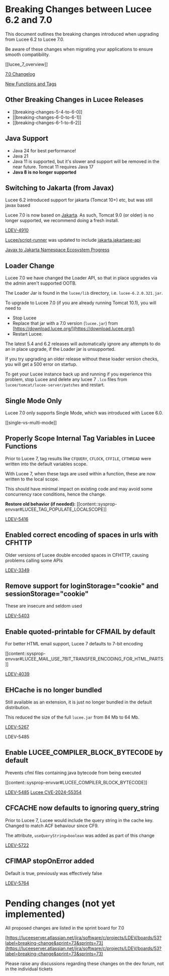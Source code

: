<!--
{
  "title": "Breaking Changes Between Lucee 6.2 and 7.0",
  "id": "breaking-changes-6-2-to-7-0",
  "categories": ["breaking changes", "migration","compat"],
  "description": "A guide to breaking changes introduced in Lucee between version 6.2 and 7.0",
  "keywords": ["breaking changes", "Lucee 6.2", "Lucee 7.0", "migration", "upgrade"],
  "related": [
    "tag-application",
	"single-vs-multi-mode"
  ]
}
-->

# Breaking Changes between Lucee 6.2 and 7.0

This document outlines the breaking changes introduced when upgrading from Lucee 6.2 to Lucee 7.0.

Be aware of these changes when migrating your applications to ensure smooth compatibility.

[[lucee_7_overview]]

[7.0 Changelog](https://download.lucee.org/changelog/?version=7.0)

[New Functions and Tags](https://docs.lucee.org/reference/changelog.html)

## Other Breaking Changes in Lucee Releases

- [[breaking-changes-5-4-to-6-0]]
- [[breaking-changes-6-0-to-6-1]]
- [[breaking-changes-6-1-to-6-2]]

## Java Support

- Java 24 for best performance!
- Java 21
- Java 11 is supported, but it's slower and support will be removed in the near future. Tomcat 11 requires Java 17
- **Java 8 is no longer supported**

## Switching to Jakarta (from Javax)

Lucee 6.2 introduced support for jakarta (Tomcat 10+) etc, but was still javax based

Lucee 7.0 is now based on [Jakarta](https://jakarta.ee/). As such, Tomcat 9.0 (or older) is no longer supported, we recommend doing a fresh install.

[LDEV-4910](https://luceeserver.atlassian.net/browse/LDEV-4910)

[Lucee/script-runner](https://github.com/lucee/script-runner/releases/tag/1.2) was updated to include [jakarta.jakartaee-api](https://github.com/lucee/script-runner/commit/0b2750cdbf0af746ba40ae74a0510eeaf4de6fd1)

[Javax to Jakarta Namespace Ecosystem Progress](https://jakarta.ee/blogs/javax-jakartaee-namespace-ecosystem-progress/)

## Loader Change

Lucee 7.0 we have changed the Loader API, so that in place upgrades via the admin aren't supported OOTB.

The Loader Jar is found in the `lucee/lib` directory, i.e. `lucee-6.2.0.321.jar`.

To upgrade to Lucee 7.0 (if you are already running Tomcat 10.1), you will need to 

- Stop Lucee
- Replace that jar with a 7.0 version (`lucee.jar`) from [https://download.lucee.org/](https://download.lucee.org/)
- Restart Lucee.

The latest 5.4 and 6.2 releases will automatically ignore any attempts to do an in place upgrade, if the Loader jar is unsupported.

If you try upgrading an older release without these loader version checks, you will get a 500 error on startup. 

To get your Lucee instance back up and running if you experience this problem, stop Lucee and delete any lucee 7 `.lco` files from `lucee/tomcat/lucee-server/patches` and restart.

## Single Mode Only

Lucee 7.0 only supports Single Mode, which was introduced with Lucee 6.0.

[[single-vs-multi-mode]]

## Properly Scope Internal Tag Variables in Lucee Functions

Prior to Lucee 7, tag results like `CFQUERY`, `CFLOCK`, `CFFILE`, `CFTHREAD` were written into the default variables scope.

With Lucee 7, when these tags are used within a function, these are now written to the local scope.

This should have minimal impact on existing code and may avoid some concurrency race conditions, hence the change.

**Restore old behavior (if needed):** [[content::sysprop-envvar#LUCEE_TAG_POPULATE_LOCALSCOPE]]

[LDEV-5416](https://luceeserver.atlassian.net/browse/LDEV-5416)

## Enabled correct encoding of spaces in urls with CFHTTP

Older versions of Lucee double encoded spaces in CFHTTP, causing problems calling some APIs

[LDEV-3349](https://luceeserver.atlassian.net/browse/LDEV-3349)

## Remove support for loginStorage="cookie" and sessionStorage="cookie"

These are insecure and seldom used

[LDEV-5403](https://luceeserver.atlassian.net/browse/LDEV-5403)

## Enable quoted-printable for CFMAIL by default

For better HTML email support, Lucee 7 defaults to 7-bit encoding

[[content::sysprop-envvar#LUCEE_MAIL_USE_7BIT_TRANSFER_ENCODING_FOR_HTML_PARTS]]

[LDEV-4039](https://luceeserver.atlassian.net/browse/LDEV-4039)

## EHCache is no longer bundled

Still available as an extension, it is just no longer bundled in the default distribution.

This reduced the size of the full `lucee.jar` from 84 Mb to 64 Mb.

[LDEV-5267](https://luceeserver.atlassian.net/browse/LDEV-5267)

LDEV-5485

## Enable LUCEE_COMPILER_BLOCK_BYTECODE by default

Prevents cfml files containing java bytecode from being executed

[[content::sysprop-envvar#LUCEE_COMPILER_BLOCK_BYTECODE]]

[LDEV-5485](https://luceeserver.atlassian.net/browse/LDEV-5485)
[Lucee CVE-2024-55354](https://dev.lucee.org/t/lucee-cve-2024-55354-security-advisory-april-2025/14963)

## CFCACHE now defaults to ignoring query_string

Prior to Lucee 7, Lucee would include the query string in the cache key. Changed to match ACF behaviour since CF9.

The attribute, `useQueryString=boolean` was added as part of this change

[LDEV-5722](https://luceeserver.atlassian.net/browse/LDEV-5722)

## CFIMAP stopOnError added

Default is true, previously was effectively false

[LDEV-5764](https://luceeserver.atlassian.net/browse/LDEV-5764)

# Pending changes (not yet implemented)

All proposed changes are listed in the sprint board for 7.0

[https://luceeserver.atlassian.net/jira/software/c/projects/LDEV/boards/53?label=breaking-change&sprint=73&sprints=73](https://luceeserver.atlassian.net/jira/software/c/projects/LDEV/boards/53?label=breaking-change&sprint=73&sprints=73)

Please raise any discussions regarding these changes on the dev forum, not in the individual tickets
